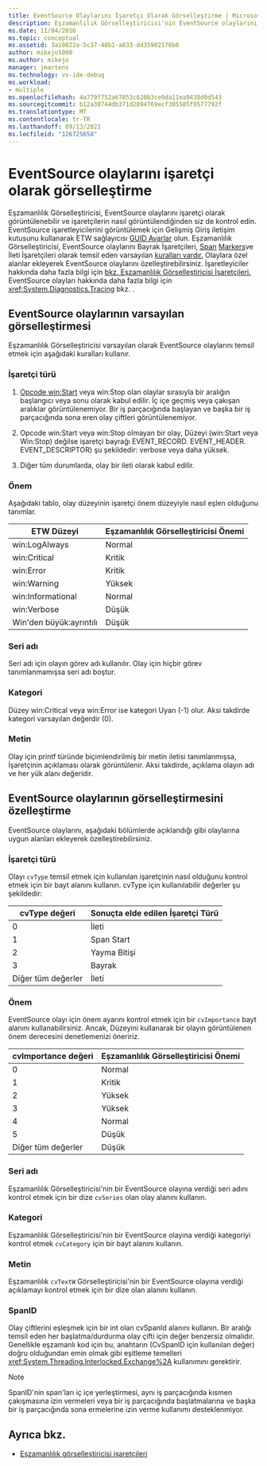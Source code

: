```yaml
---
title: EventSource Olaylarını İşaretçi Olarak Görselleştirme | Microsoft Docs
description: Eşzamanlılık Görselleştiricisi'nin EventSource olaylarını işaretçi olarak görüntüleyeblir ve işaretçilerin nasıl görüntülenmiyor olduğunu kontrol etmeyi öğrenin.
ms.date: 11/04/2016
ms.topic: conceptual
ms.assetid: 3a10022a-5c37-48b1-a833-dd35902176b6
author: mikejo5000
ms.author: mikejo
manager: jmartens
ms.technology: vs-ide-debug
ms.workload:
- multiple
ms.openlocfilehash: 4a779f752a67853c620b3ce9da11ea9438d0d543
ms.sourcegitcommit: b12a38744db371d2894769ecf305585f9577792f
ms.translationtype: MT
ms.contentlocale: tr-TR
ms.lasthandoff: 09/13/2021
ms.locfileid: "126725658"
---
```

# <a name="visualize-eventsource-events-as-markers"></a>EventSource olaylarını işaretçi olarak görselleştirme
Eşzamanlılık Görselleştiricisi, EventSource olaylarını işaretçi olarak görüntülenebilir ve işaretçilerin nasıl görüntülendiğinden siz de kontrol edin. EventSource işaretleyicilerini görüntülemek için Gelişmiş Giriş iletişim kutusunu kullanarak ETW sağlayıcısı [GUID Ayarlar](../profiling/advanced-settings-dialog-box-concurrency-visualizer.md) olun. Eşzamanlılık Görselleştiricisi, EventSource olaylarını Bayrak İşaretçileri, [Span](../profiling/span-markers.md) [Markers](../profiling/flag-markers.md)ve İleti İşaretçileri olarak temsil eden varsayılan [kuralları vardır.](../profiling/message-markers.md) Olaylara özel alanlar ekleyerek EventSource olaylarını özelleştirebilirsiniz. İşaretleyiciler hakkında daha fazla bilgi için [bkz. Eşzamanlılık Görselleştiricisi İşaretçileri.](../profiling/concurrency-visualizer-markers.md) EventSource olayları hakkında daha fazla bilgi için <xref:System.Diagnostics.Tracing> bkz. .

## <a name="default-visualization-of-eventsource-events"></a>EventSource olaylarının varsayılan görselleştirmesi
 Eşzamanlılık Görselleştiricisi varsayılan olarak EventSource olaylarını temsil etmek için aşağıdaki kuralları kullanır.

### <a name="marker-type"></a>İşaretçi türü

1. [Opcode win:Start](/windows/desktop/WES/eventmanifestschema-opcodetype-complextype) veya win:Stop olan olaylar sırasıyla bir aralığın başlangıcı veya sonu olarak kabul edilir.  İç içe geçmiş veya çakışan aralıklar görüntülenemiyor. Bir iş parçacığında başlayan ve başka bir iş parçacığında sona eren olay çiftleri görüntülenemiyor.

2. Opcode win:Start veya win:Stop olmayan bir olay, Düzeyi [](/windows/desktop/WES/defining-severity-levels) (win:Start veya Win:Stop) değilse işaretçi bayrağı EVENT_RECORD. EVENT_HEADER. EVENT_DESCRIPTOR) şu şekildedir: verbose veya daha yüksek.

3. Diğer tüm durumlarda, olay bir ileti olarak kabul edilir.

### <a name="importance"></a>Önem
 Aşağıdaki tablo, olay düzeyinin işaretçi önem düzeyiyle nasıl eşlen olduğunu tanımlar.

|ETW Düzeyi|Eşzamanlılık Görselleştiricisi Önemi|
|---------------|---------------------------------------|
|win:LogAlways|Normal|
|win:Critical|Kritik|
|win:Error|Kritik|
|win:Warning|Yüksek|
|win:Informational|Normal|
|win:Verbose|Düşük|
|Win'den büyük:ayrıntılı|Düşük|

### <a name="series-name"></a>Seri adı
 Seri adı için olayın görev adı kullanılır. Olay için hiçbir görev tanımlanmamışsa seri adı boştur.

### <a name="category"></a>Kategori
 Düzey win:Critical veya win:Error ise kategori Uyarı (-1) olur. Aksi takdirde kategori varsayılan değerdir (0).

### <a name="text"></a>Metin
 Olay için printf türünde biçimlendirilmiş bir metin iletisi tanımlanmışsa, İşaretçinin açıklaması olarak görüntülenir. Aksi takdirde, açıklama olayın adı ve her yük alanı değeridir.

## <a name="customize-visualization-of-eventsource-events"></a>EventSource olaylarının görselleştirmesini özelleştirme
 EventSource olaylarını, aşağıdaki bölümlerde açıklandığı gibi olaylarına uygun alanları ekleyerek özelleştirebilirsiniz.

### <a name="marker-type"></a>İşaretçi türü
 Olayı `cvType` temsil etmek için kullanılan işaretçinin nasıl olduğunu kontrol etmek için bir bayt alanını kullanın. cvType için kullanılabilir değerler şu şekildedir:

|cvType değeri|Sonuçta elde edilen İşaretçi Türü|
|------------------|---------------------------|
|0|İleti|
|1|Span Start|
|2|Yayma Bitişi|
|3|Bayrak|
|Diğer tüm değerler|İleti|

### <a name="importance"></a>Önem
 EventSource olayı için önem ayarını kontrol etmek için bir `cvImportance` bayt alanını kullanabilirsiniz. Ancak, Düzeyini kullanarak bir olayın görüntülenen önem derecesini denetlemenizi öneririz.

|cvImportance değeri|Eşzamanlılık Görselleştiricisi Önemi|
|------------------------|---------------------------------------|
|0|Normal|
|1|Kritik|
|2|Yüksek|
|3|Yüksek|
|4|Normal|
|5|Düşük|
|Diğer tüm değerler|Düşük|

### <a name="series-name"></a>Seri adı
 Eşzamanlılık Görselleştiricisi'nin bir EventSource olayına verdiği seri adını kontrol etmek için bir dize `cvSeries` olan olay alanını kullanın.

### <a name="category"></a>Kategori
 Eşzamanlılık Görselleştiricisi'nin bir EventSource olayına verdiği kategoriyi kontrol etmek `cvCategory` için bir bayt alanını kullanın.

### <a name="text"></a>Metin
 Eşzamanlılık `cvTextW` Görselleştiricisi'nin bir EventSource olayına verdiği açıklamayı kontrol etmek için bir dize olan alanını kullanın.

### <a name="spanid"></a>SpanID
 Olay çiftlerini eşleşmek için bir int olan cvSpanId alanını kullanın. Bir aralığı temsil eden her başlatma/durdurma olay çifti için değer benzersiz olmalıdır. Genellikle eşzamanlı kod için bu, anahtarın (CvSpanID için kullanılan değer) doğru olduğundan emin olmak gibi eşitleme temelleri <xref:System.Threading.Interlocked.Exchange%2A> kullanımını gerektirir.

> [!NOTE]
> SpanID'nin span'ları iç içe yerleştirmesi, aynı iş parçacığında kısmen çakışmasına izin vermeleri veya bir iş parçacığında başlatmalarına ve başka bir iş parçacığında sona ermelerine izin verme kullanımı desteklenmiyor.

## <a name="see-also"></a>Ayrıca bkz.
- [Eşzamanlılık görselleştiricisi işaretçileri](../profiling/concurrency-visualizer-markers.md)